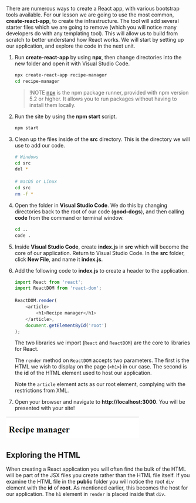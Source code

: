 There are numerous ways to create a React app, with various bootstrap tools available. For our lesson we are going to use the most common, **create-react-app**, to create the infrastructure. The tool will add several starter files which we are going to remove (which you will notice many developers do with any templating tool). This will allow us to build from scratch to better understand how React works. We will start by setting up our application, and explore the code in the next unit.

1. Run **create-react-app** by using **npx**, then change directories into the new folder and open it with Visual Studio Code.

    ```bash
    npx create-react-app recipe-manager
    cd recipe-manager
    ```

    > !NOTE
    > [npx](https://medium.com/@maybekatz/introducing-npx-an-npm-package-runner-55f7d4bd282b) is the npm package runner, provided with npm version 5.2 or higher. It allows you to run packages without having to install them locally.

2. Run the site by using the **npm start** script.

    ```bash
    npm start
    ```

3. Clean up the files inside of the **src** directory. This is the directory we will use to add our code.

    ```bash
    # Windows
    cd src
    del *

    # macOS or Linux
    cd src
    rm -f *
    ```

4. Open the folder in **Visual Studio Code**. We do this by changing directories back to the root of our code (**good-dogs**), and then calling **code** from the command or terminal window.

    ```bash
    cd ..
    code .
    ```

5. Inside **Visual Studio Code**, create **index.js** in **src** which will become the core of our application. Return to Visual Studio Code. In the **src** folder, click **New File**, and name it **index.js**.

6. Add the following code to **index.js** to create a header to the application.

    ```javascript
    import React from 'react';
    import ReactDOM from 'react-dom';

    ReactDOM.render(
        <article>
            <h1>Recipe manager</h1>
        </article>,
        document.getElementById('root')
    );
    ```

    The two libraries we import (`React` and `ReactDOM`) are the core to libraries for React.

    The `render` method on `ReactDOM` accepts two parameters. The first is the HTML we wish to display on the page (`<h1>`) in our case. The second is the **id** of the HTML element used to host our application.

    Note the `article` element acts as our root element, complying with the restrictions from XML.

7. Open your browser and navigate to **http://localhost:3000**. You will be presented with your site!

![Screenshot of page displaying Recipe Manager](media/hello.png)

## Exploring the HTML

When creating a React application you will often find the bulk of the HTML will be part of the JSX files you create rather than the HTML file itself. If you examine the HTML file in the **public** folder you will notice the root `div` element with the **id** of **root**. As mentioned earlier, this becomes the host for our application. The `h1` element in `render` is placed inside that `div`.
